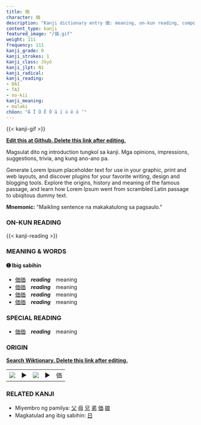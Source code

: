 ```yaml
---
title: 価
character: 価
description: "Kanji dictionary entry 価: meaning, on-kun reading, compounds, origin, related kanji"
content_type: kanji
featured_image: "/価.gif"
weight: 111
frequency: 111
kanji_grade: 0
kanji_strokes: 1
kanji_class: Jōyō
kanji_jlpt: N1
kanji_radical: 
kanji_reading: 
- DAI
- TAI
- oo-kii
kanji_meaning:
- malaki
chōon: "Ā Ī Ū Ē Ō ā ī ū ē ō ’"
---
```

[//]: # (Don't edit the line below. Kanji animated GIF code is automatically generated.)
{{< kanji-gif >}}

[//]: # (Edit below this line.)

**[Edit this at Github. Delete this link after editing.](https://github.com/tim0g/tim/tree/main/content/kanji/価/index.md)**

Magsulat dito ng introduction tungkol sa kanji. Mga opinions, impressions, suggestions, trivia, ang kung ano-ano pa.

Generate Lorem Ipsum placeholder text for use in your graphic, print and web layouts, and discover plugins for your favorite writing, design and blogging tools. Explore the origins, history and meaning of the famous passage, and learn how Lorem Ipsum went from scrambled Latin passage to ubiqitous dummy text.
 
**Mnemonic:** "Maikling sentence na makakatulong sa pagsaulo."

### ON-KUN READING

[//]: # (Don't edit the line below. ON-KUN READING code is automatically generated.)
{{< kanji-reading >}}

### MEANING & WORDS

#### ➊ **Ibig sabihin**
  - [価](../価)[価](../価)　***reading***　meaning
  - [価](../価)[価](../価)　***reading***　meaning
  - [価](../価)[価](../価)　***reading***　meaning
  - [価](../価)[価](../価)　***reading***　meaning

### SPECIAL READING
  - [価](../価)[価](../価)　***reading***　meaning

### ORIGIN

**[Search Wiktionary. Delete this link after editing.](https://wiktionary.org/wiki/価)**
<table class="kanji-table"><tr><td>
<img src="60px-価-bronze.svg.png">
</td><td>▶</td><td>
<img src="60px-価-oracle.svg.png">
</td><td>▶</td>
<td class="kanji-origin">価</td>
</tr></table>

### RELATED KANJI
- Miyembro ng pamilya: [父](../父) [母](../母) [兄](../兄) [弟](../弟) [価](../価) [娘](../娘)
- Magkatulad ang ibig sabihin: [日](../日)
